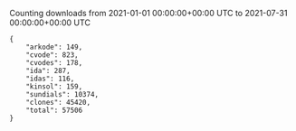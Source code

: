 
Counting downloads from 2021-01-01 00:00:00+00:00 UTC to 2021-07-31 00:00:00+00:00 UTC

```
{
    "arkode": 149,
    "cvode": 823,
    "cvodes": 178,
    "ida": 287,
    "idas": 116,
    "kinsol": 159,
    "sundials": 10374,
    "clones": 45420,
    "total": 57506
}
```
